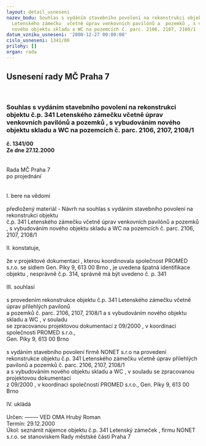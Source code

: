 ```yaml
---
layout: detail_usneseni
nazev_bodu: Souhlas s vydáním stavebního povolení na rekonstrukci objektu č.p. 341
  Letenského zámečku  včetně úprav venkovních pavilónů a  pozemků , s vybudováním
  nového objektu skladu a WC na pozemcích č. parc. 2106, 2107, 2108/1
datum_vzniku_usneseni: '2000-12-27 00:00:00'
cislo_usneseni: 1341/00
prilohy: []
organ: rada
---
```

<div id="ucUsn_pList" class="usn">
	<span><h2>Usnesení rady MČ Praha 7 </h2>
<br></span><div class="standBody">
<span><h3>Souhlas s vydáním stavebního povolení na rekonstrukci objektu č.p. 341 Letenského zámečku  včetně úprav venkovních pavilónů a  pozemků , s vybudováním nového objektu skladu a WC na pozemcích č. parc. 2106, 2107, 2108/1</h3></span><div class="center">
		<strong>č. 1341/00</strong><br>
	</div>
<div class="center">
		<strong>Ze dne 27.12.2000</strong><br><br>
	</div>
<br>Rada MČ Praha 7<br>po projednání<br><br><br>I.	bere na vědomí<br><br> předložený materiál - Návrh na souhlas s vydáním stavebního povolení na rekonstrukci objektu <br>č.p. 341 Letenského zámečku  včetně úprav venkovních pavilónů a pozemků , s vybudováním nového objektu skladu a  WC na pozemcích č. parc. 2106, 2107, 2108/1<br><br>II.	konstatuje,<br><br>že  v projektové dokumentaci , kterou koordinovala společnost PROMED s.r.o. se sídlem  Gen. Píky  9, 613 00 Brno , je uvedena špatná identifikace objektu , nesprávně č.p. 314, správně má být uvedeno č. p. 341<br><br>III.	souhlasí <br><br>s provedením rekonstrukce  objektu  č.p. 341 Letenského zámečku včetně úprav přilehlých pavilonů <br>a pozemků č. parc. 2106, 2107, 2108/1 a s vybudováním nového objektu skladu a  WC , v souladu <br>se zpracovanou projektovou dokumentací z 09/2000 , v koordinaci společnosti PROMED s.r.o., <br>Gen. Píky 9, 613 00 Brno<br><br>s vydáním stavebního povolení firmě NONET s.r.o na provedení  rekonstrukce   objektu  č.p. 341 Letenského zámečku včetně úprav přilehlých pavilonů a pozemků č. parc. 2106, 2107, 2108/1 <br>a s vybudováním nového objektu skladu a  WC , v souladu se zpracovanou projektovou dokumentací <br>z 09/2000 , v koordinaci společnosti PROMED s.r.o., Gen. Píky 9, 613 00 Brno<br><br>IV.	ukládá <br><br> Určen:	–––––	VED OMA Hrubý Roman<br>Termín: 29.12.2000<br>Úkol:	seznámit nájemce objektu č.p. 341 Letenský zámeček , firmu NONET s.r.o. se stanoviskem Rady městské části Praha 7<br> <br> <br><br>
</div>
</div>